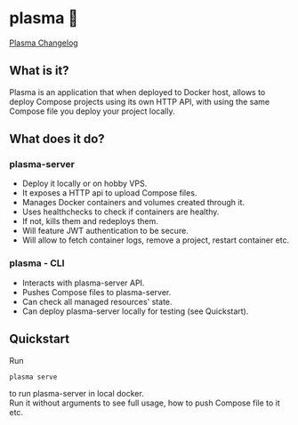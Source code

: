 # plasma 🌌

[Plasma Changelog](CHANGELOG.md)

## What is it?

Plasma is an application that when deployed to Docker host, allows to deploy Compose projects
using its own HTTP API, with using the same Compose file you deploy your project locally.

## What does it do?

### plasma-server

- Deploy it locally or on hobby VPS.
- It exposes a HTTP api to upload Compose files.  
- Manages Docker containers and volumes created through it.  
- Uses healthchecks to check if containers are healthy.  
- If not, kills them and redeploys them.  
- Will feature JWT authentication to be secure.  
- Will allow to fetch container logs, remove a project, restart container etc.  

### plasma - CLI

- Interacts with plasma-server API.
- Pushes Compose files to plasma-server.
- Can check all managed resources' state.
- Can deploy plasma-server locally for testing (see Quickstart).

## Quickstart

Run
```sh
plasma serve 
```
to run plasma-server in local docker.  
Run it without arguments to see full usage, how to push Compose file to it etc.  
